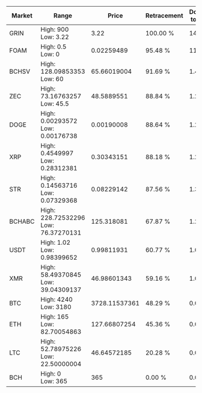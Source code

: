 | Market | Range | Price| Retracement | Doubles to 50% |
| --- | --- | --- | --- | --- |
| GRIN | High: 900<br />Low: 3.22 | 3.22 | 100.00 % | 140.25 |
| FOAM | High: 0.5<br />Low: 0 | 0.02259489 | 95.48 % | 11.06 |
| BCHSV | High: 128.09853353<br />Low: 60 | 65.66019004 | 91.69 % | 1.43 |
| ZEC | High: 73.16763257<br />Low: 45.5 | 48.5889551 | 88.84 % | 1.22 |
| DOGE | High: 0.00293572<br />Low: 0.00176738 | 0.00190008 | 88.64 % | 1.24 |
| XRP | High: 0.4549997<br />Low: 0.28312381 | 0.30343151 | 88.18 % | 1.22 |
| STR | High: 0.14563716<br />Low: 0.07329368 | 0.08229142 | 87.56 % | 1.33 |
| BCHABC | High: 228.72532296<br />Low: 76.37270131 | 125.318081 | 67.87 % | 1.22 |
| USDT | High: 1.02<br />Low: 0.98399652 | 0.99811931 | 60.77 % | 1.00 |
| XMR | High: 58.49370845<br />Low: 39.04309137 | 46.98601343 | 59.16 % | 1.04 |
| BTC | High: 4240<br />Low: 3180 | 3728.11537361 | 48.29 % | 0.00 |
| ETH | High: 165<br />Low: 82.70054863 | 127.66807254 | 45.36 % | 0.00 |
| LTC | High: 52.78975226<br />Low: 22.50000004 | 46.64572185 | 20.28 % | 0.00 |
| BCH | High: 0<br />Low: 365 | 365 | 0.00 % | 0.00 |

